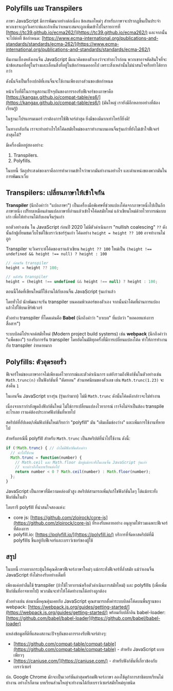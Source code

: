
## Polyfills และ Transpilers

ภาษา JavaScript มีการพัฒนาอย่างต่อเนื่อง ข้อเสนอใหม่ๆ สำหรับภาษาจะปรากฏขึ้นเป็นประจำ พวกเขาจะถูกวิเคราะห์และถ้าเห็นว่าเหมาะสมจะถูกเพิ่มเข้าไปในรายการที่ [https://tc39.github.io/ecma262/](https://tc39.github.io/ecma262/) และจากนั้นจะไปต่อที่ ข้อกำหนด: [https://www.ecma-international.org/publications-and-standards/standards/ecma-262/](https://www.ecma-international.org/publications-and-standards/standards/ecma-262/)

ทีมงานเบื้องหลังเอนจิ้น JavaScript มีแนวคิดของตัวเองว่าจะทำอะไรก่อน พวกเขาอาจตัดสินใจที่จะนำข้อเสนอที่อยู่ในร่างและเลื่อนสิ่งที่อยู่ในข้อกำหนดออกไป เพราะสิ่งเหล่านั้นไม่น่าสนใจหรือทำได้ยากกว่า

ดังนั้นจึงเป็นเรื่องปกติที่เอนจิ้นจะใช้งานเพียงบางส่วนของข้อกำหนด

หน้าเว็บที่ดีในการดูสถานะปัจจุบันของการรองรับฟีเจอร์ของภาษาคือ [https://kangax.github.io/compat-table/es6/](https://kangax.github.io/compat-table/es6/) (มันใหญ่ เรายังมีอีกหลายอย่างที่ต้องเรียนรู้)

ในฐานะโปรแกรมเมอร์ เราต้องการใช้ฟีเจอร์ล่าสุด ยิ่งมีของดีมากเท่าไหร่ก็ยิ่งดี!

ในทางกลับกัน เราจะทำอย่างไรให้โค้ดสมัยใหม่ของเราทำงานบนเอนจิ้นรุ่นเก่าที่ยังไม่เข้าใจฟีเจอร์ล่าสุดได้?

มีเครื่องมืออยู่สองอย่าง:

1. Transpilers.
2. Polyfills.

ในบทนี้ วัตถุประสงค์ของเราคือการทำความเข้าใจว่าพวกมันทำงานอย่างไร และตำแหน่งของพวกมันในการพัฒนาเว็บ

## Transpilers: เปลี่ยนภาษาให้เข้าใจกัน

**Transpiler** (นึกถึงคำว่า "แปลภาษา") เป็นเครื่องมือพิเศษที่ช่วยแปลงโค้ดจากภาษาหนึ่งไปเป็นอีกภาษาหนึ่ง  เปรียบเหมือนล่ามแปลภาษาที่อ่านแล้วเข้าใจโค้ดสมัยใหม่ แล้วเขียนใหม่ด้วยไวยากรณ์แบบเก่า เพื่อให้ทำงานได้กับเอนจิ้นรุ่นเก่า

ยกตัวอย่างเช่น ใน JavaScript ก่อนปี 2020 ไม่มีตัวดำเนินการ "nullish coalescing" `??` ดังนั้นถ้าผู้เยี่ยมชมเว็บไซต์ใช้เบราว์เซอร์รุ่นเก่า โค้ดอย่าง `height = height ?? 100` อาจทำงานไม่ถูก

Transpiler จะวิเคราะห์โค้ดของเราแล้วเขียน `height ?? 100` ใหม่เป็น `(height !== undefined && height !== null) ? height : 100`

```js
// ก่อนรัน transpiler
height = height ?? 100;

// หลังรัน transpiler
height = (height !== undefined && height !== null) ? height : 100;
```

ตอนนี้โค้ดที่เขียนใหม่ก็ใช้งานได้กับเอนจิ้น JavaScript รุ่นเก่าแล้ว

โดยทั่วไป นักพัฒนาจะรัน transpiler บนคอมพิวเตอร์ของตัวเอง จากนั้นนำโค้ดที่ผ่านการแปลงแล้วไปใช้บนเซิร์ฟเวอร์

ตัวอย่าง transpiler ที่โดดเด่นคือ **Babel** (นึกถึงคำว่า "บาเบล" ที่แปลว่า "หอคอยแห่งการสื่อสาร")

ระบบบิลด์โปรเจกต์สมัยใหม่ (Modern project build systems) เช่น **webpack** (นึกถึงคำว่า "แพ็คของ") รองรับการรัน transpiler โดยอัตโนมัติทุกครั้งที่มีการเปลี่ยนแปลงโค้ด ทำให้การทำงานกับ transpiler ง่ายดายมาก

## Polyfills: ตัวอุดรอยรั่ว

ฟีเจอร์ใหม่ของภาษาอาจไม่เพียงแค่ไวยากรณ์และตัวดำเนินการ แต่ยังรวมถึงฟังก์ชันในตัวอย่างเช่น `Math.trunc(n)` เป็นฟังก์ชันที่ "ตัดทอน" ส่วนทศนิยมของตัวเลข เช่น `Math.trunc(1.23)` จะส่งคืน `1`

ในเอนจิ้น JavaScript บางรุ่น (รุ่นเก่ามาก) ไม่มี `Math.trunc` ดังนั้นโค้ดดังกล่าวจะไม่ทำงาน

เนื่องจากเรากำลังพูดถึงฟังก์ชันใหม่ ไม่ใช่การเปลี่ยนแปลงไวยากรณ์ เราจึงไม่จำเป็นต้อง transpile อะไรเลย เราแค่ต้องประกาศฟังก์ชันที่หายไป

สคริปต์ที่อัปเดต/เพิ่มฟังก์ชันใหม่เรียกว่า "polyfill" มัน "เติมเต็มช่องว่าง" และเพิ่มการใช้งานที่หายไป

สำหรับกรณีนี้ polyfill สำหรับ `Math.trunc` เป็นสคริปต์ที่นำไปใช้งาน ดังนี้:

```js
if (!Math.trunc) { // ถ้าไม่มีฟังก์ชันดังกล่าว
  // นำไปใช้งาน
  Math.trunc = function(number) {
    // Math.ceil และ Math.floor มีอยู่แม้กระทั่งในเอนจิ้น JavaScript รุ่นเก่า
    // จะกล่าวถึงในบทเรียนต่อไป
    return number < 0 ? Math.ceil(number) : Math.floor(number);
  };
}
```

JavaScript เป็นภาษาที่มีความคล่องตัวสูง สคริปต์สามารถเพิ่ม/แก้ไขฟังก์ชันใดๆ ได้แม้กระทั่งฟังก์ชันในตัว

ไลบรารี polyfill ที่น่าสนใจสองแห่ง:

- core js: [https://github.com/zloirock/core-js](https://github.com/zloirock/core-js) ที่รองรับหลายอย่าง อนุญาตให้รวมเฉพาะฟีเจอร์ที่ต้องการ
- polyfill.io: [https://polyfill.io/](https://polyfill.io/) บริการที่จัดหาสคริปต์ที่มี polyfills ขึ้นอยู่กับฟีเจอร์และเบราว์เซอร์ของผู้ใช้

## สรุป

ในบทนี้ เราอยากกระตุ้นให้คุณศึกษาฟีเจอร์ภาษาใหม่ๆ แม้กระทั่งฟีเจอร์ที่ล้ำสมัย แม้ว่าเอนจิ้น JavaScript ยังไม่รองรับอย่างเต็มที่

เพียงแค่อย่าลืมใช้ transpiler (ถ้าใช้ไวยากรณ์หรือตัวดำเนินการสมัยใหม่) และ polyfills (เพื่อเพิ่มฟังก์ชันที่อาจหายไป) พวกมันจะทำให้โค้ดทำงานได้อย่างถูกต้อง

ตัวอย่างเช่น ต่อมาเมื่อคุณคุ้นเคยกับ JavaScript คุณสามารถตั้งค่าระบบบิลด์โค้ดบนพื้นฐานของ webpack: [https://webpack.js.org/guides/getting-started/](https://webpack.js.org/guides/getting-started/) พร้อมกับปลั๊กอิน babel-loader: [https://github.com/babel/babel-loader](https://github.com/babel/babel-loader)

แหล่งข้อมูลที่ดีที่แสดงสถานะปัจจุบันของการรองรับฟีเจอร์ต่างๆ:
- [https://github.com/compat-table/compat-table](https://github.com/compat-table/compat-table) - สำหรับ JavaScript แบบเพียวๆ
- [https://caniuse.com/](https://caniuse.com/) - สำหรับฟังก์ชันที่เกี่ยวข้องกับเบราว์เซอร์

ปล. Google Chrome มักจะเป็นเวอร์ชันล่าสุดพร้อมฟีเจอร์ภาษา ลองใช้ดูถ้าการสาธิตบทเรียนไม่ทำงาน อย่างไรก็ตาม บทเรียนส่วนใหญ่จะทำงานได้กับเบราว์เซอร์สมัยใหม่ทุกชนิด